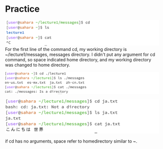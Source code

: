 # Practice
![Image](noarg.png)
For the first line of the command cd, my working directory is ~/lecture1/messages, messages directory. I didn't put any argument for cd command, so space indicated home directory, and my working directory was changed to home directory.  

![Image](directoryex.png)


![Image](fileex.png)




if cd has no arguments, space refer to homedirectory similar to ~.
